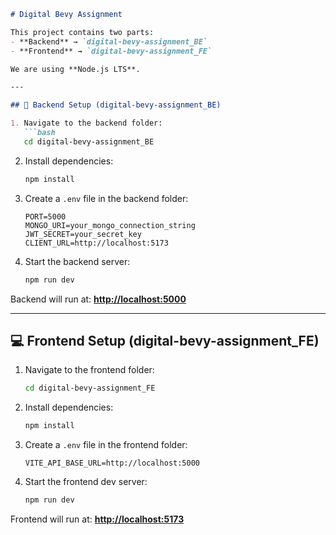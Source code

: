 
````markdown
# Digital Bevy Assignment

This project contains two parts:
- **Backend** → `digital-bevy-assignment_BE`
- **Frontend** → `digital-bevy-assignment_FE`

We are using **Node.js LTS**.

---

## 🚀 Backend Setup (digital-bevy-assignment_BE)

1. Navigate to the backend folder:
   ```bash
   cd digital-bevy-assignment_BE
````

2. Install dependencies:

   ```bash
   npm install
   ```

3. Create a `.env` file in the backend folder:

   ```env
   PORT=5000
   MONGO_URI=your_mongo_connection_string
   JWT_SECRET=your_secret_key
   CLIENT_URL=http://localhost:5173
   ```

4. Start the backend server:

   ```bash
   npm run dev
   ```

Backend will run at: **[http://localhost:5000](http://localhost:5000)**

---

## 💻 Frontend Setup (digital-bevy-assignment\_FE)

1. Navigate to the frontend folder:

   ```bash
   cd digital-bevy-assignment_FE
   ```

2. Install dependencies:

   ```bash
   npm install
   ```

3. Create a `.env` file in the frontend folder:

   ```env
   VITE_API_BASE_URL=http://localhost:5000
   ```

4. Start the frontend dev server:

   ```bash
   npm run dev
   ```

Frontend will run at: **[http://localhost:5173](http://localhost:5173)**


